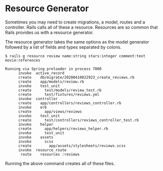 # Resource Generator

Sometimes you may need to create migrations, a model, routes and a controller. Rails calls all of these a resource. Resources are so common that Rails provides us with a resource generator.

The resource generator takes the same options as the model generator followed by a list of fields and types separated by colons.

```
$ rails g resource review name:string stars:integer comment:text movie:references

Running via Spring preloader in process 7000
      invoke  active_record
      create    db/migrate/20200410022923_create_reviews.rb
      create    app/models/review.rb
      invoke    test_unit
      create      test/models/review_test.rb
      create      test/fixtures/reviews.yml
      invoke  controller
      create    app/controllers/reviews_controller.rb
      invoke    erb
      create      app/views/reviews
      invoke    test_unit
      create      test/controllers/reviews_controller_test.rb
      invoke    helper
      create      app/helpers/reviews_helper.rb
      invoke      test_unit
      invoke    assets
      invoke      scss
      create        app/assets/stylesheets/reviews.scss
      invoke  resource_route
       route    resources :reviews
```

Running the above command creates all of these files.
